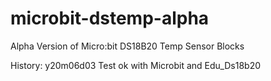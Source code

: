 # microbit-dstemp-alpha
Alpha Version of Micro:bit DS18B20 Temp Sensor Blocks

History:
y20m06d03 Test ok with Microbit and Edu_Ds18b20
